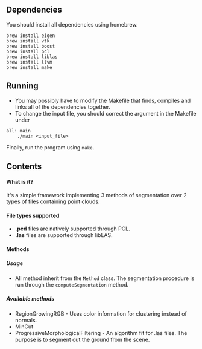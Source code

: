 ## Dependencies

You should install all dependencies using homebrew.

```
brew install eigen
brew install vtk
brew install boost
brew install pcl
brew install liblas
brew install llvm
brew install make
```

## Running

- You may possibly have to modify the Makefile that finds, compiles and links all of the dependencies together.
- To change the input file, you should correct the argument in the Makefile under 

```
all: main 
	./main <input_file>
```

Finally, run the program using ```make```.

## Contents

#### What is it?

It's a simple framework implementing 3 methods of segmentation over 2 types of files containing point clouds.

#### File types supported

- **.pcd** files are natively supported through PCL.
- **.las** files are supported through libLAS.

#### Methods

##### Usage

- All method inherit from the ```Method``` class. The segmentation procedure is run through the ```computeSegmentation``` method.

##### Available methods

- RegionGrowingRGB - Uses color information for clustering instead of normals.
- MinCut
- ProgressiveMorphologicalFiltering - An algorithm fit for .las files. The purpose is to segment out the ground from the scene.